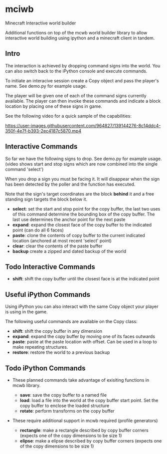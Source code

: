 # mciwb
Minecraft Interactive world builder

Additional functions on top of the mcwb world builder library to allow
interactive world building using ipython and a minecraft client in tandem.

## Intro
The interaction is achieved by dropping command signs into the world.
You can also switch back to the iPython console and execute commands.

To initiate an interacive session create a Copy object and
pass the player's name. See demo.py for example usage.

The player will be given one of each of the command signs
currently available. The player can then invoke these
commands and indicate a block location by placing one of
these signs in game.

See the following video for a quick sample of the capabilities:

https://user-images.githubusercontent.com/964827/139144276-8c14ddc4-350f-4e7f-b393-2ec4187c5870.mp4

## Interactive Commands
So far we have the following signs to drop. See demo.py for example usage.
(video shows start and stop signs which are now combined into
the single command 'select')

When you drop a sign you must be facing it. It will disappear when
the sign has been detected by the poller and the function has executed.

Note that the sign's target coordinates are the block **behind** it and
a free standing sign targets the block below it.

- **select**: set the start and stop point for the copy buffer, the last two
uses of this command determine the bounding box of the copy buffer. The last
use determines the anchor point for the next paste
- **expand**: expand the closest face of the copy buffer to the indicated point (can do all 6 faces)
- **paste**: clone the contents of copy buffer to the current
indicated location (anchored at most recent 'select' point)
- **clear**: clear the contents of the paste buffer
- **backup** create a zipped and dated backup of the world

## Todo Interactive Commands

- **shift**: shift the copy buffer until the closest face is at the indicated point

## Useful iPython Commands

Using iPython you can also interact with the same Copy object
your player is using in the game.

The following useful commands are available on the Copy class:

- **shift**: shift the copy buffer in any dimension
- **expand**: expand the copy buffer by moving one of its faces
outwards
- **paste**: paste at the paste location with offset. Can
be used in a loop to make repeating structures.
- **restore**: restore the world to a previous backup

## Todo iPython Commands

- These planned commands take advantage of exisiting functions in mcwb library.

  - **save**: save the copy buffer to a named file
  - **load**: load a file into the world at the copy buffer start point. Set the copy buffer to enclose the loaded structure
  - **rotate**: perform transforms on the copy buffer
- These require additional support in mcwb required (profile generators)

  - **rectangle**: make a rectangle described by copy buffer
  corners (expects one of the copy dimensions to be size 1)
  - **elipse**: make a elipse described by copy buffer
  corners (expects one of the copy dimensions to be size 1)
